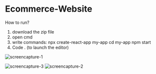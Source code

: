 # Ecommerce-Website

How to run?
1)  download the zip file
2)  open cmd
3)  write commands: 
       npx create-react-app my-app
       cd my-app
       npm start
4)  Code . (to launch the editor)

![screencapture-1](https://user-images.githubusercontent.com/114115216/223192297-78a2854b-d1c6-423b-9766-294a7b5835bb.png)


![screencapture-3](https://user-images.githubusercontent.com/114115216/223191867-ca010fc7-b8e5-48d1-ae34-c1f1e66d656e.png)
![screencapture-2](https://user-images.githubusercontent.com/114115216/223191885-4498d8cd-5b9c-4bb5-973a-192f43771bff.png)
